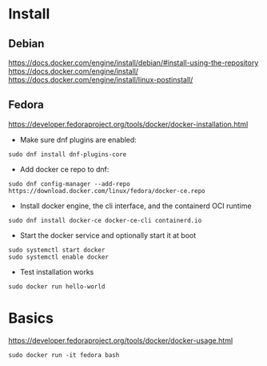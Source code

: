 # Install
## Debian
https://docs.docker.com/engine/install/debian/#install-using-the-repository
https://docs.docker.com/engine/install/
https://docs.docker.com/engine/install/linux-postinstall/
## Fedora
https://developer.fedoraproject.org/tools/docker/docker-installation.html
- Make sure dnf plugins are enabled:
```
sudo dnf install dnf-plugins-core
```
- Add docker ce repo to dnf:
```
sudo dnf config-manager --add-repo https://download.docker.com/linux/fedora/docker-ce.repo
```
- Install docker engine, the cli interface, and the containerd OCI runtime
```
sudo dnf install docker-ce docker-ce-cli containerd.io
```
- Start the docker service and optionally start it at boot
```
sudo systemctl start docker
sudo systemctl enable docker
```
- Test installation works
```
sudo docker run hello-world
```

# Basics
https://developer.fedoraproject.org/tools/docker/docker-usage.html
```
sudo docker run -it fedora bash
```
